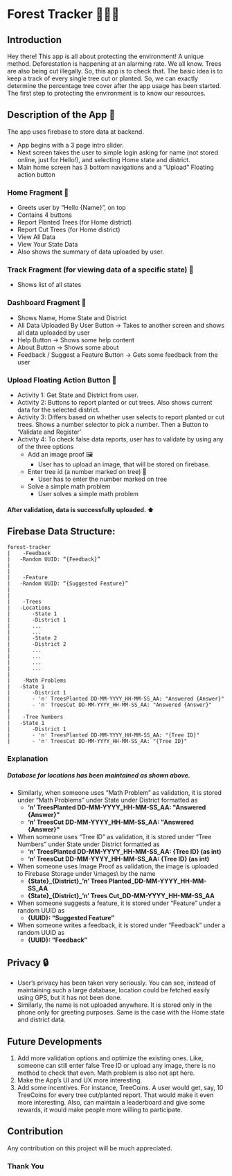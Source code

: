 # Forest Tracker 🌳🌲🌱
## Introduction 
Hey there! This app is all about protecting the environment! A unique method. Deforestation is happening at an alarming rate. We all know. Trees are also being cut illegally. 
So, this app is to check that.
The basic idea is to keep a track of every single tree cut or planted. So, we can exactly determine the percentage tree cover after the app usage has been started.
The first step to protecting the environment is to know our resources. 

## Description of the App 📱
The app uses firebase to store data at backend.

-	App begins with a 3 page intro slider.
-	Next screen takes the user to simple login asking for name (not stored online, just for Hello!), and selecting Home state and district.
-	Main home screen has 3 bottom navigations and a “Upload” Floating action button

### Home Fragment 📱
-   Greets user by “Hello {Name}”, on top
-   Contains 4 buttons
-   Report Planted Trees (for Home district)
-   Report Cut Trees (for Home district)
-   View All Data
-   View Your State Data
-   Also shows the summary of data uploaded by user.
    
### Track Fragment (for viewing data of a specific state) 📱
-	Shows list of all states
 
### Dashboard Fragment 📱
-	Shows Name, Home State and District
-	All Data Uploaded By User Button -> Takes to another screen and shows all data uploaded by user
-	Help Button -> Shows some help content
-	About Button -> Shows some about
-	Feedback / Suggest a Feature Button -> Gets some feedback from the user

### Upload Floating Action Button 📱
- Activity 1: Get State and District from user.
- Activity 2: Buttons to report planted or cut trees. Also shows current data for the selected district. 
- Activity 3: Differs based on whether user selects to report planted or cut trees. Shows a number selector to pick a number. Then a Button to ‘Validate and Register’
- Activity 4: To check false data reports, user has to validate by using any of the three options
  -	Add an image proof 🖼️
      -	User has to upload an image, that will be stored on firebase. 
  -	Enter tree id (a number marked on tree) 🔢
      -	User has to enter the number marked on tree
  -	Solve a simple math problem
      -	User solves a simple math problem

#### After validation, data is successfully uploaded. ⬆️

## Firebase Data Structure: 
~~~
forest-tracker
|    -Feedback
|	-Random UUID: “{Feedback}”
|
|
|    -Feature
|	-Random UUID: “{Suggested Feature}”
|
|
|    -Trees
|	-Locations
|	    -State 1
|		-District 1
|		...	
|		...
|	    -State 2
|		-District 2
|		...
|		...
|	    ...
|	    ...
|
|    -Math Problems
|	-State 1
|	    -District 1
|		- 'n' TreesPlanted DD-MM-YYYY_HH-MM-SS_AA: "Answered {Answer}"
|		- 'n' TreesCut DD-MM-YYYY_HH-MM-SS_AA: "Answered {Answer}"
|
|    -Tree Numbers
|	-State 1
|	    -District 1
|		- 'n' TreesPlanted DD-MM-YYYY_HH-MM-SS_AA: "{Tree ID}"
|		- 'n' TreesCut DD-MM-YYYY_HH-MM-SS_AA: "{Tree ID}"
~~~     

### Explanation
##### Database for locations has been maintained as shown above.
- Similarly, when someone uses “Math Problem” as validation, it is stored under “Math Problems” under State under District formatted as
    -	**‘n’ TreesPlanted DD-MM-YYYY_HH-MM-SS_AA: "Answered {Answer}"**
    -	**‘n’ TreesCut DD-MM-YYYY_HH-MM-SS_AA: "Answered {Answer}"**
-	When someone uses “Tree ID” as validation, it is stored under “Tree Numbers” under State under District formatted as
    -	**‘n’ TreesPlanted DD-MM-YYYY_HH-MM-SS_AA: {Tree ID} (as int)**
    -	**‘n’ TreesCut DD-MM-YYYY_HH-MM-SS_AA: {Tree ID} (as int)**
-	When someone uses Image Proof as validation, the image is uploaded to Firebase Storage under  \images\ by the name
    -	**{State}\_{District}\_’n’ Trees Planted_DD-MM-YYYY_HH-MM-SS_AA**
    -	**{State}\_{District}\_’n’ Trees Cut_DD-MM-YYYY_HH-MM-SS_AA**
-	When someone suggests a feature, it is stored under “Feature” under a random UUID as 
    -	**{UUID}: “Suggested Feature”**
-	When someone writes a feedback, it is stored under “Feedback” under a random UUID as 
    -	**{UUID}: “Feedback”**

## Privacy 🔒
- User’s privacy has been taken very seriously. You can see, instead of maintaining such a large database, location could be fetched easily using GPS, but it has not been done. 
- Similarly, the name is not uploaded anywhere. It is stored only in the phone only for greeting purposes. Same is the case with the Home state and district data.

## Future Developments
1.	Add more validation options and optimize the existing ones. Like, someone can still enter false Tree ID or upload any image, there is no method to check that even. Math problem is also not apt here.
2.	Make the App’s UI and UX more interesting.
3.	Add some incentives. For instance, TreeCoins. A user would get, say, 10 TreeCoins for every tree cut/planted report. That would make it even more interesting. 
Also, can maintain a leaderboard and give some rewards, it would make people more willing to participate.

## Contribution 
Any contribution on this project will be much appreciated.

### Thank You 
